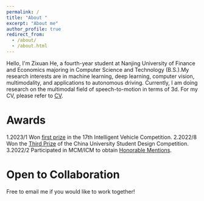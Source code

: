 ```yaml
---
permalink: /
title: "About "
excerpt: "About me"
author_profile: true
redirect_from: 
  - /about/
  - /about.html
---
```


Hello, I'm Zixuan He, a fourth-year student at Nanjing University of Finance and Economics majoring in Computer Science and Technology (B.S.).My research interests are in machine learning, deep learning, computer vision, multimodality, and applications to autonomous driving. Currently, I am doing research on the multimodal field of speech-to-motion in terms of 3d. For my CV, please refer to [CV](ZixuanHe.pdf).


Awards
======
1.2023/1 Won [first prize](中国机器人大赛三等奖.jpg) in the 17th Intelligent Vehicle Competition.
2.2022/8 Won the [Third Prize](智能车比赛国家一等奖.jpg) of the China University Student Design Competition.
3.2022/2 Participated in MCM/ICM to obtain [Honorable Mentions](美赛建模H奖.jpg).

Open to Collaboration
======
Free to email me if you would like to work together!




